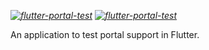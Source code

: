 *[![flutter-portal-test](https://snapcraft.io/flutter-portal-test/badge.svg)](https://snapcraft.io/flutter-portal-test)
[![flutter-portal-test](https://snapcraft.io/flutter-portal-test/trending.svg?name=0)](https://snapcraft.io/flutter-portal-test)*

An application to test portal support in Flutter.
